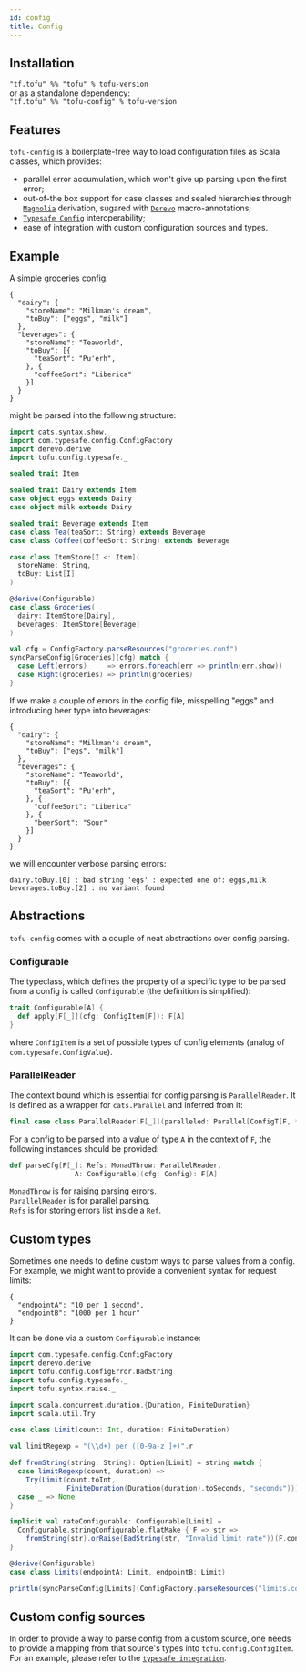 ```yaml
---
id: config
title: Config
---
```


## Installation
`"tf.tofu" %% "tofu" % tofu-version`  
or as a standalone dependency:   
`"tf.tofu" %% "tofu-config" % tofu-version`  

## Features
`tofu-config` is a boilerplate-free way to load configuration files as Scala classes, 
which provides:
* parallel error accumulation, which won't give up parsing upon the first error;
* out-of-the box support for case classes and sealed hierarchies through [`Magnolia`](https://github.com/propensive/magnolia) derivation,
sugared with [`Derevo`](https://github.com/tofu-tf/derevo) macro-annotations;
* [`Typesafe Config`](https://github.com/lightbend/config) interoperability;
* ease of integration with custom configuration sources and types.

## Example
A simple groceries config:
```hocon
{
  "dairy": {
    "storeName": "Milkman's dream",
    "toBuy": ["eggs", "milk"]
  },
  "beverages": {
    "storeName": "Teaworld",
    "toBuy": [{
      "teaSort": "Pu'erh",
    }, {
      "coffeeSort": "Liberica"
    }]
  }
}
```
might be parsed into the following structure:
```scala
import cats.syntax.show._
import com.typesafe.config.ConfigFactory
import derevo.derive
import tofu.config.typesafe._

sealed trait Item

sealed trait Dairy extends Item
case object eggs extends Dairy
case object milk extends Dairy

sealed trait Beverage extends Item
case class Tea(teaSort: String) extends Beverage
case class Coffee(coffeeSort: String) extends Beverage

case class ItemStore[I <: Item](
  storeName: String,
  toBuy: List[I]
)

@derive(Configurable) 
case class Groceries(
  dairy: ItemStore[Dairy],
  beverages: ItemStore[Beverage]
)

val cfg = ConfigFactory.parseResources("groceries.conf")
syncParseConfig[Groceries](cfg) match {
  case Left(errors)     => errors.foreach(err => println(err.show))
  case Right(groceries) => println(groceries)
}
```
If we make a couple of errors in the config file, misspelling "eggs" and introducing beer type into beverages:
```hocon
{
  "dairy": {
    "storeName": "Milkman's dream",
    "toBuy": ["egs", "milk"]
  },
  "beverages": {
    "storeName": "Teaworld",
    "toBuy": [{
      "teaSort": "Pu'erh",
    }, {
      "coffeeSort": "Liberica"
    }, {
      "beerSort": "Sour"
    }]
  }
}
```
we will encounter verbose parsing errors:
```
dairy.toBuy.[0] : bad string 'egs' : expected one of: eggs,milk
beverages.toBuy.[2] : no variant found
```

## Abstractions
`tofu-config` comes with a couple of neat abstractions over config parsing. 
### Configurable
The typeclass, which defines the property of a specific type to be parsed from a config is called 
`Configurable` (the definition is simplified):
```scala
trait Configurable[A] { 
  def apply[F[_]](cfg: ConfigItem[F]): F[A]
}
```
where `ConfigItem` is a set of possible types of config elements (analog of `com.typesafe.ConfigValue`).

### ParallelReader
The context bound which is essential for config parsing is `ParallelReader`. It is defined as a wrapper for `cats.Parallel` 
and inferred from it:
```scala
final case class ParallelReader[F[_]](paralleled: Parallel[ConfigT[F, *]])
```

For a config to be parsed into a value of type `A` in the context of `F`, the following instances should be provided:
```scala
def parseCfg[F[_]: Refs: MonadThrow: ParallelReader, 
                A: Configurable](cfg: Config): F[A]
```
`MonadThrow` is for raising parsing errors.  
`ParallelReader` is for parallel parsing.  
`Refs` is for storing errors list inside a `Ref`.

## Custom types
Sometimes one needs to define custom ways to parse values from a config.
For example, we might want to provide a convenient syntax for request limits:
```
{
  "endpointA": "10 per 1 second",
  "endpointB": "1000 per 1 hour"
}
```
It can be done via a custom `Configurable` instance:
```scala
import com.typesafe.config.ConfigFactory
import derevo.derive
import tofu.config.ConfigError.BadString
import tofu.config.typesafe._
import tofu.syntax.raise._

import scala.concurrent.duration.{Duration, FiniteDuration}
import scala.util.Try

case class Limit(count: Int, duration: FiniteDuration)

val limitRegexp = "(\\d+) per ([0-9a-z ]+)".r

def fromString(string: String): Option[Limit] = string match {
  case limitRegexp(count, duration) =>
    Try(Limit(count.toInt, 
              FiniteDuration(Duration(duration).toSeconds, "seconds"))).toOption
  case _ => None
}

implicit val rateConfigurable: Configurable[Limit] =
  Configurable.stringConfigurable.flatMake { F => str =>
    fromString(str).orRaise(BadString(str, "Invalid limit rate"))(F.config, F.monad)
}

@derive(Configurable)
case class Limits(endpointA: Limit, endpointB: Limit)

println(syncParseConfig[Limits](ConfigFactory.parseResources("limits.conf")))
```

## Custom config sources
In order to provide a way to parse config from a custom source, one needs to provide a 
mapping from that source's types into `tofu.config.ConfigItem`.
For an example, please refer to the [`typesafe integration`](https://github.com/tofu-tf/tofu/blob/master/config/src/main/scala/tofu/config/typesafe.scala#L21).


